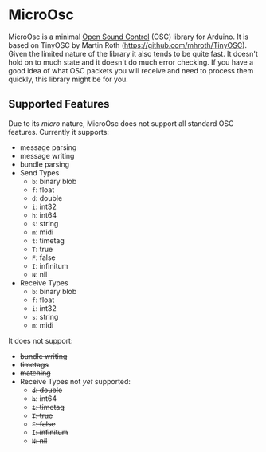 # MicroOsc

MicroOsc is a minimal [Open Sound Control](http://opensoundcontrol.org/) (OSC) library for Arduino. It is based on TinyOSC by Martin Roth (https://github.com/mhroth/TinyOSC). Given the limited nature of the library it also tends to be quite fast. It doesn't hold on to much state and it doesn't do much error checking. If you have a good idea of what OSC packets you will receive and need to process them quickly, this library might be for you.

## Supported Features
Due to its *micro* nature, MicroOsc does not support all standard OSC features. Currently it supports:
* message parsing
* message writing
* bundle parsing
* Send Types
  * `b`: binary blob
  * `f`: float
  * `d`: double
  * `i`: int32
  * `h`: int64
  * `s`: string
  * `m`: midi
  * `t`: timetag
  * `T`: true
  * `F`: false
  * `I`: infinitum
  * `N`: nil
* Receive Types
  * `b`: binary blob
  * `f`: float
  * `i`: int32
  * `s`: string
  * `m`: midi


It does not support:
* ~~bundle writing~~
* ~~timetags~~
* ~~matching~~
* Receive Types not *yet* supported:
  * ~~`d`: double~~
  * ~~`h`: int64~~
  * ~~`t`: timetag~~
  * ~~`T`: true~~
  * ~~`F`: false~~
  * ~~`I`: infinitum~~
  * ~~`N`: nil~~
